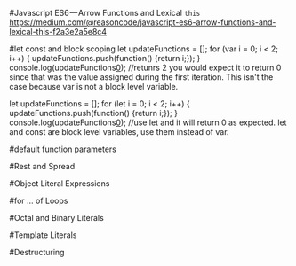 #Javascript ES6 — Arrow Functions and Lexical `this`
https://medium.com/@reasoncode/javascript-es6-arrow-functions-and-lexical-this-f2a3e2a5e8c4

#let const and block scoping
let updateFunctions = [];
for (var i = 0; i < 2; i++) {
    updateFunctions.push(function() {return i;});
}
console.log(updateFunctions[0]());
//retunrs 2  you would expect it to return 0 since that was the value assigned during the first iteration. This isn't the case because var is not a block level variable.

let updateFunctions = [];
for (let i = 0; i < 2; i++) {
    updateFunctions.push(function() {return i;});
}
console.log(updateFunctions[0]());
//use let and it will return 0 as expected. let and const are block level variables, use them instead of var.

#default function parameters



#Rest and Spread

#Object Literal Expressions

#for ... of Loops

#Octal and Binary Literals

#Template Literals

#Destructuring
